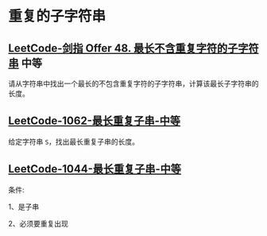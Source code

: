 # 重复的子字符串



## [LeetCode-剑指 Offer 48. 最长不含重复字符的子字符串](https://leetcode.cn/problems/zui-chang-bu-han-zhong-fu-zi-fu-de-zi-zi-fu-chuan-lcof/) 中等

请从字符串中找出一个最长的不包含重复字符的子字符串，计算该最长子字符串的长度。



## [LeetCode-1062-最长重复子串-中等](https://leetcode-cn.com/problems/longest-repeating-substring/) 

给定字符串 `S`，找出最长重复子串的长度。

## [LeetCode-1044-最长重复子串-中等](https://leetcode.cn/problems/longest-duplicate-substring/) 

条件:

1、是子串

2、必须要重复出现

